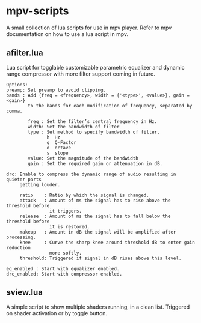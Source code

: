 # mpv-scripts
A small collection of lua scripts for use in mpv player. Refer to mpv documentation on how to use a lua script in mpv.

## afilter.lua
Lua script for togglable customizable parametric equalizer and dynamic range compressor with more filter support coming in future.
```
Options:
preamp: Set preamp to avoid clipping.
bands : Add {freq = <frequency>, width = {'<type>', <value>}, gain = <gain>}
        to the bands for each modification of frequency, separated by comma.
	   
        freq : Set the filter’s central frequency in Hz.
        width: Set the bandwidth of filter
        type : Set method to specify bandwidth of filter.
               h  Hz
               q  Q-Factor 
               o  octave 
               s  slope
        value: Set the magnitude of the bandwidth
        gain : Set the required gain or attenuation in dB.

drc: Enable to compress the dynamic range of audio resulting in quieter parts 
     getting louder.

	 ratio    : Ratio by which the signal is changed.
	 attack   : Amount of ms the signal has to rise above the threshold before 
	            it triggers.
	 release  : Amount of ms the signal has to fall below the threshold before 
	            it is restored.
	 makeup   : Amount in dB the signal will be amplified after processing.
	 knee     : Curve the sharp knee around threshold dB to enter gain reduction
	            more softly. 
	 threshold: Triggered if signal in dB rises above this level.
	 
eq_enabled : Start with equalizer enabled.
drc_enabled: Start with compressor enabled.
```

## sview.lua
A simple script to show multiple shaders running, in a clean list. Triggered on shader activation or by toggle button.